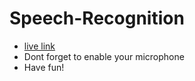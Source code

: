 # Speech-Recognition
* [live link](https://ttluan411.github.io/Speech-Recognition/) 
* Dont forget to enable your microphone
* Have fun!
